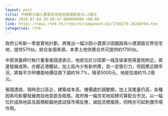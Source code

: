 ```yaml
---
layout: post
title: 中原對沙田小瀝源住宅地估值調低至15.2億元
date: 2024-07-04 20:09:47.000000000 +08:00
link: https://news.rthk.hk/rthk/ch/component/k2/1760279-20240704.htm
categories: rthk
---
```


政府公布新一季度賣地計劃，將推出一幅沙田小瀝源沙田圍路與小瀝源路交界住宅地，提供570伙。綜合各個來源，本季土地供應合共可提供約1790伙。

中原測量師行執行董事張競達表示，地皮位於沙田第一城及愉翠苑等屋苑附近，周邊發展成熟，亦鄰近港鐵站，加上區內少有新供應，具一定吸引力，但因應近期市況，將每平方呎樓面地價估值下調約16.7%，降至5000元，地皮估值約15.2億元。

張競達說，現時息口高企，建築成本高，樓價處於調整期，加上貨尾量仍高，各種因素均影響發展商投地意欲及取態。政府推一幅住宅地招標可算配合市況，以一幅位於成熟地區及面積較細地皮試探市場反應，減低流標風險，同時亦可起刺激市場作用。

